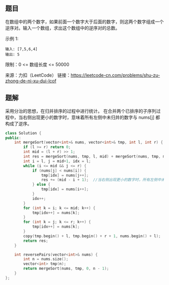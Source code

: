 ## 题目

在数组中的两个数字，如果前面一个数字大于后面的数字，则这两个数字组成一个逆序对。输入一个数组，求出这个数组中的逆序对的总数。

示例 1:

```
输入: [7,5,6,4]
输出: 5
```

限制：0 <= 数组长度 <= 50000

来源：力扣（LeetCode） 链接：https://leetcode-cn.com/problems/shu-zu-zhong-de-ni-xu-dui-lcof



## 题解

采用分治的思想，在归并排序的过程中进行统计。 在合并两个已排序的子序列过程中，当右侧出现更小的数字时，意味着所有左侧中未归并的数字与 nums[j] 都构成了逆序。

```c++
class Solution {
public:
    int mergeSort(vector<int>& nums, vector<int>& tmp, int l, int r) {
        if (l >= r) return 0;
        int mid = (l + r) >> 1;
        int res = mergeSort(nums, tmp, l, mid) + mergeSort(nums, tmp, mid+1, r);
        int i = l, j = mid+1, idx = l;
        while (i <= mid && j <= r) {
            if (nums[j] < nums[i]) {
                tmp[idx] = nums[j++];
                res += (mid - i + 1);  //当右侧出现更小的数字时，所有左侧中未归并的数字与nums[j]就构成了逆序
            } else {
                tmp[idx] = nums[i++];
            }
            idx++;
        }
        for (int k = i; k <= mid; k++) {
            tmp[idx++] = nums[k];
        }
        for (int k = j; k <= r; k++) {
            tmp[idx++] = nums[k];
        }
        copy(tmp.begin() + l, tmp.begin() + r + 1, nums.begin() + l);
        return res;
    }

    int reversePairs(vector<int>& nums) {
        int n = nums.size();
        vector<int> tmp(n);
        return mergeSort(nums, tmp, 0, n - 1);
    }
};
```

